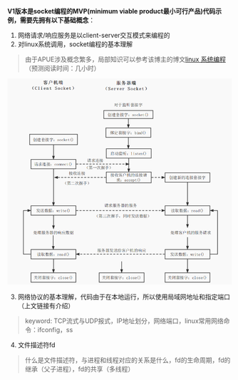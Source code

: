 

**V1版本是socket编程的MVP(minimum viable product最小可行产品)代码示例，需要先拥有以下基础概念**：

1. 网络请求/响应服务是以client-server交互模式来编程的
2. 对linux系统调用，socket编程的基本理解
> 由于APUE涉及概念繁多，局部知识可以参考该博主的博文[linux 系统编程](https://kisugitakumi.net/2022/11/20/Linux%E7%B3%BB%E7%BB%9F%E7%BC%96%E7%A8%8B%E5%AD%A6%E4%B9%A0%E7%AC%94%E8%AE%B0/#11-%E7%BD%91%E7%BB%9C%E5%A5%97%E6%8E%A5%E5%AD%97) （预测阅读时间：几小时）

![](../pics/server-client.png)

3. 网络协议的基本理解，代码由于在本地运行，所以使用局域网地址和指定端口 （上文链接有介绍）
> keyword: TCP流式与UDP报式，IP地址划分，网络端口，linux常用网络命令：ifconfig，ss
4. 文件描述符fd
> 什么是文件描述符，与进程和线程对应的关系是什么，fd的生命周期，fd的继承（父子进程），fd的共享（多线程）